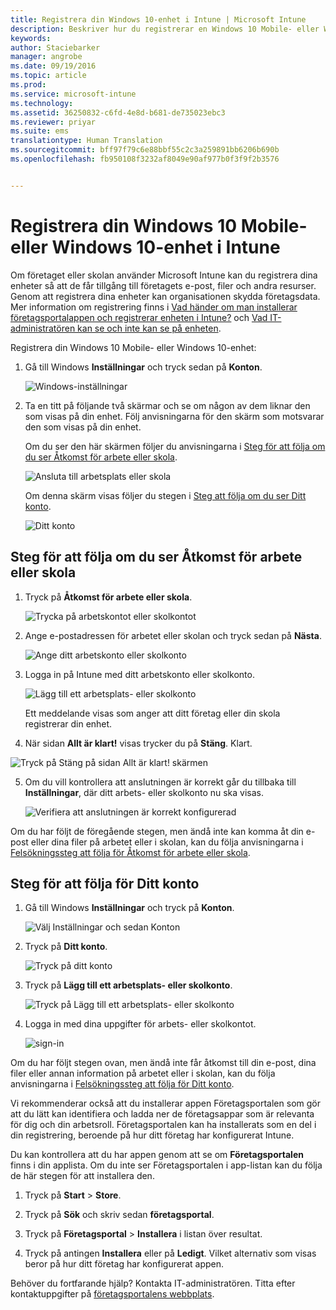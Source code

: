 ```yaml
---
title: Registrera din Windows 10-enhet i Intune | Microsoft Intune
description: Beskriver hur du registrerar en Windows 10 Mobile- eller Windows 10-enhet i Intune
keywords: 
author: Staciebarker
manager: angrobe
ms.date: 09/19/2016
ms.topic: article
ms.prod: 
ms.service: microsoft-intune
ms.technology: 
ms.assetid: 36250832-c6fd-4e8d-b681-de735023ebc3
ms.reviewer: priyar
ms.suite: ems
translationtype: Human Translation
ms.sourcegitcommit: bff97f79c6e88bbf55c2c3a259891bb6206b690b
ms.openlocfilehash: fb950108f3232af8049e90af977b0f3f9f2b3576


---
```



# Registrera din Windows 10 Mobile- eller Windows 10-enhet i Intune

Om företaget eller skolan använder Microsoft Intune kan du registrera dina enheter så att de får tillgång till företagets e-post, filer och andra resurser. Genom att registrera dina enheter kan organisationen skydda företagsdata. Mer information om registrering finns i [Vad händer om man installerar företagsportalappen och registrerar enheten i Intune?](what-happens-if-you-install-the-company-portal-app-and-enroll-your-device-in-intune-windows.md) och [Vad IT-administratören kan se och inte kan se på enheten](what-can-your-it-administrator-see-when-you-enroll-your-device-in-intune-windows.md).


Registrera din Windows 10 Mobile- eller Windows 10-enhet:

1.  Gå till Windows **Inställningar** och tryck sedan på **Konton**.

    ![Windows-inställningar](./media/w10-enroll-rs1-settings-accounts.png)

2.  Ta en titt på följande två skärmar och se om någon av dem liknar den som visas på din enhet. Följ anvisningarna för den skärm som motsvarar den som visas på din enhet.

    Om du ser den här skärmen följer du anvisningarna i [Steg för att följa om du ser Åtkomst för arbete eller skola](#steps-to-follow-if-you-see-access-work-or-school).

    ![Ansluta till arbetsplats eller skola](./media/w10-enroll-rs1-connect-to-work-or-school.png)

    Om denna skärm visas följer du stegen i [Steg att följa om du ser Ditt konto](#steps-to-follow-if-you-see-your-account).

    ![Ditt konto](./media/w10-enroll-2-accounts-your-account.png)

## Steg för att följa om du ser Åtkomst för arbete eller skola

1.  Tryck på **Åtkomst för arbete eller skola**.

    ![Trycka på arbetskontot eller skolkontot](./media/w10-enroll-rs1-connect-to-work-or-school.png)

2.  Ange e-postadressen för arbetet eller skolan och tryck sedan på **Nästa**.

    ![Ange ditt arbetskonto eller skolkonto](./media/w10-enroll-rs1-set-up-work-or-school-account.png)

3. Logga in på Intune med ditt arbetskonto eller skolkonto.

    ![Lägg till ett arbetsplats- eller skolkonto](./media/w10-enroll-rs1-enter-your-credentials.png)

    Ett meddelande visas som anger att ditt företag eller din skola registrerar din enhet.

4. När sidan **Allt är klart!** visas trycker du på **Stäng**. Klart.

  ![Tryck på Stäng på sidan Allt är klart!  skärmen](./media/w10-enroll-rs1-youre-all-set.png)

5. Om du vill kontrollera att anslutningen är korrekt går du tillbaka till **Inställningar**, där ditt arbets- eller skolkonto nu ska visas.

    ![Verifiera att anslutningen är korrekt konfigurerad](./media/w10-enroll-rs1-validate-successful-enrollment.png)

Om du har följt de föregående stegen, men ändå inte kan komma åt din e-post eller dina filer på arbetet eller i skolan, kan du följa anvisningarna i [Felsökningssteg att följa för Åtkomst för arbete eller skola](troubleshoot-your-windows-10-device-windows.md#troubleshooting-steps-to-follow-if-you-see-access-work-or-school).


## Steg för att följa för Ditt konto

1.  Gå till Windows **Inställningar** och tryck på **Konton**.

    ![Välj Inställningar och sedan Konton](./media/W10-enroll-1-settings-accounts.png)

2.  Tryck på **Ditt konto**.

    ![Tryck på ditt konto](./media/W10-enroll-2-accounts-your-account.png)

3.  Tryck på **Lägg till ett arbetsplats- eller skolkonto**.

    ![Tryck på Lägg till ett arbetsplats- eller skolkonto](./media/w10-enroll-3-add-work-school-acct.png)

4.  Logga in med dina uppgifter för arbets- eller skolkontot.

    ![sign-in](./media/W10-enroll-4-sign-in.png)

Om du har följt stegen ovan, men ändå inte får åtkomst till din e-post, dina filer eller annan information på arbetet eller i skolan, kan du följa anvisningarna i [Felsökningssteg att följa för Ditt konto](troubleshoot-your-windows-10-device-windows.md#troubleshooting-steps-to-follow-if-you-see-your-account).

Vi rekommenderar också att du installerar appen Företagsportalen som gör att du lätt kan identifiera och ladda ner de företagsappar som är relevanta för dig och din arbetsroll. Företagsportalen kan ha installerats som en del i din registrering, beroende på hur ditt företag har konfigurerat Intune.

Du kan kontrollera att du har appen genom att se om **Företagsportalen** finns i din applista. Om du inte ser Företagsportalen i app-listan kan du följa de här stegen för att installera den.

1.  Tryck på **Start** &gt; **Store**.

2.  Tryck på **Sök** och skriv sedan **företagsportal**.

3.  Tryck på **Företagsportal** &gt; **Installera** i listan över resultat.

4.  Tryck på antingen **Installera** eller på **Ledigt**. Vilket alternativ som visas beror på hur ditt företag har konfigurerat appen.

Behöver du fortfarande hjälp? Kontakta IT-administratören. Titta efter kontaktuppgifter på [företagsportalens webbplats](http://portal.manage.microsoft.com).





<!--HONumber=Sep16_HO3-->


